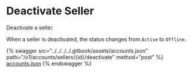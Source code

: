 # Deactivate Seller

Deactivate a seller.

When a seller is deactivated, the status changes from `Active` to `Offline`.

{% swagger src="../../../../.gitbook/assets/accounts.json" path="/v1/accounts/sellers/{id}/deactivate" method="post" %}
[accounts.json](../../../../.gitbook/assets/accounts.json)
{% endswagger %}
